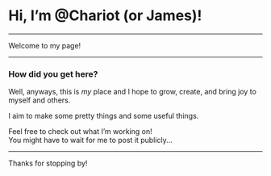  # Hi, I’m @Chariot (or James)!

---

Welcome to my page!

---

### How did you get here?

Well, anyways, this is *my* place and I hope to grow, create, and bring joy to myself and others.

I aim to make some pretty things and some useful things.

Feel free to check out what I’m working on!  
You might have to wait for me to post it publicly...

---

Thanks for stopping by! 
